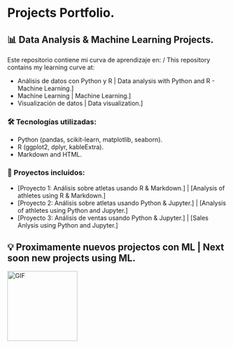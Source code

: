 # Projects Portfolio.

## 📊 Data Analysis & Machine Learning Projects.

Este repositorio contiene mi curva de aprendizaje en: / This repository contains my learning curve at:
- Análisis de datos con Python y R |  Data analysis with Python and R - Machine Learning.]
- Machine Learning | Machine Learning.]
- Visualización de datos |  Data visualization.]

### 🛠️ Tecnologías utilizadas:
- Python (pandas, scikit-learn, matplotlib, seaborn).
- R (ggplot2, dplyr, kableExtra).
- Markdown and HTML.

### 📁 Proyectos incluidos:
- [Proyecto 1: Análisis sobre atletas usando R & Markdown.] | [Analysis of athletes using R & Markdown.]
- [Proyecto 2: Análisis sobre atletas usando Python & Jupyter.] | [Analysis of athletes using Python and Jupyter.]
- [Proyecto 3: Análisis de ventas usando Python & Jupyter.] | [Sales Anlysis using Python and Jupyter.]


## 💡 Proximamente nuevos projectos con ML | Next soon new projects using ML.

<img align="middle" alt="GIF" height="160px" src="https://media.giphy.com/media/Ah3zHH7hvsSB2/giphy.gif" />
